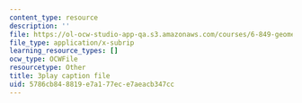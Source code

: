 ```yaml
---
content_type: resource
description: ''
file: https://ol-ocw-studio-app-qa.s3.amazonaws.com/courses/6-849-geometric-folding-algorithms-linkages-origami-polyhedra-fall-2012/5786cb848819e7a177ece7aeacb347cc_82t7g2itzm4.srt
file_type: application/x-subrip
learning_resource_types: []
ocw_type: OCWFile
resourcetype: Other
title: 3play caption file
uid: 5786cb84-8819-e7a1-77ec-e7aeacb347cc
---
```

